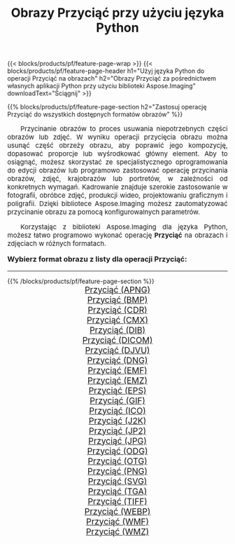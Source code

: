 ﻿---
title: Obrazy Przyciąć przy użyciu języka Python 
weight: 3920
url: /pl/python-net/crop/ 
lang: pl
langdirlevel: 2
locales: zh-hans,ja,it,ru,de,es,fr,nl,id,lt,pl,pt,vi,tr,ko,zh-hant,ar,hi,th,sv,cs,uk,he
description: Stosowanie biblioteki Aspose.Imaging do obrazów i zdjęć Przyciąć przy użyciu własnych aplikacji Python i interfejsów API serwera.
---

{{< blocks/products/pf/feature-page-wrap >}}
{{< blocks/products/pf/feature-page-header h1="Użyj języka Python do operacji Przyciąć na obrazach" h2="Obrazy Przyciąć za pośrednictwem własnych aplikacji Python przy użyciu biblioteki Aspose.Imaging" downloadText="Ściągnij" >}}


{{% blocks/products/pf/feature-page-section  h2="Zastosuj operację Przyciąć do wszystkich dostępnych formatów obrazów" %}}
<p align="justify" style="text-indent:2em;font-size:15px;">
Przycinanie obrazów to proces usuwania niepotrzebnych części obrazów lub zdjęć. W wyniku operacji przycięcia obrazu można usunąć część obrzeży obrazu, aby poprawić jego kompozycję, dopasować proporcje lub wyśrodkować główny element. Aby to osiągnąć, możesz skorzystać ze specjalistycznego oprogramowania do edycji obrazów lub programowo zastosować operację przycinania obrazów, zdjęć, krajobrazów lub portretów, w zależności od konkretnych wymagań. Kadrowanie znajduje szerokie zastosowanie w fotografii, obróbce zdjęć, produkcji wideo, projektowaniu graficznym i poligrafii. Dzięki bibliotece Aspose.Imaging możesz zautomatyzować przycinanie obrazu za pomocą konfigurowalnych parametrów.
</p>
<p align="justify" style="text-indent:2em;font-size:15px;">
Korzystając z biblioteki Aspose.Imaging dla języka Python, możesz łatwo programowo wykonać operację <b>Przyciąć</b> na obrazach i zdjęciach w różnych formatach.
</p>
<h3 style="margin-top:16px;">
Wybierz format obrazu z listy dla operacji Przyciąć:
</h3>
<hr/>
{{% /blocks/products/pf/feature-page-section %}}
<div class="container-fluid productfamilypage bg-gray">
    <div class="convertypes bg-gray agp-content section">
        <div class="container">
		<div class="row other-converters" style="gap: 10px;font-size: 19px;text-align:center;">
		    <div class='col-md-3 other-converter remove-lp remove-rp'><a href="/imaging/pl/python-net/crop/apng/" style="padding:15px;">Przyciąć (APNG)</a></div><div class='col-md-3 other-converter remove-lp remove-rp'><a href="/imaging/pl/python-net/crop/bmp/" style="padding:15px;">Przyciąć (BMP)</a></div><div class='col-md-3 other-converter remove-lp remove-rp'><a href="/imaging/pl/python-net/crop/cdr/" style="padding:15px;">Przyciąć (CDR)</a></div><div class='col-md-3 other-converter remove-lp remove-rp'><a href="/imaging/pl/python-net/crop/cmx/" style="padding:15px;">Przyciąć (CMX)</a></div><div class='col-md-3 other-converter remove-lp remove-rp'><a href="/imaging/pl/python-net/crop/dib/" style="padding:15px;">Przyciąć (DIB)</a></div><div class='col-md-3 other-converter remove-lp remove-rp'><a href="/imaging/pl/python-net/crop/dicom/" style="padding:15px;">Przyciąć (DICOM)</a></div><div class='col-md-3 other-converter remove-lp remove-rp'><a href="/imaging/pl/python-net/crop/djvu/" style="padding:15px;">Przyciąć (DJVU)</a></div><div class='col-md-3 other-converter remove-lp remove-rp'><a href="/imaging/pl/python-net/crop/dng/" style="padding:15px;">Przyciąć (DNG)</a></div><div class='col-md-3 other-converter remove-lp remove-rp'><a href="/imaging/pl/python-net/crop/emf/" style="padding:15px;">Przyciąć (EMF)</a></div><div class='col-md-3 other-converter remove-lp remove-rp'><a href="/imaging/pl/python-net/crop/emz/" style="padding:15px;">Przyciąć (EMZ)</a></div><div class='col-md-3 other-converter remove-lp remove-rp'><a href="/imaging/pl/python-net/crop/eps/" style="padding:15px;">Przyciąć (EPS)</a></div><div class='col-md-3 other-converter remove-lp remove-rp'><a href="/imaging/pl/python-net/crop/gif/" style="padding:15px;">Przyciąć (GIF)</a></div><div class='col-md-3 other-converter remove-lp remove-rp'><a href="/imaging/pl/python-net/crop/ico/" style="padding:15px;">Przyciąć (ICO)</a></div><div class='col-md-3 other-converter remove-lp remove-rp'><a href="/imaging/pl/python-net/crop/j2k/" style="padding:15px;">Przyciąć (J2K)</a></div><div class='col-md-3 other-converter remove-lp remove-rp'><a href="/imaging/pl/python-net/crop/jp2/" style="padding:15px;">Przyciąć (JP2)</a></div><div class='col-md-3 other-converter remove-lp remove-rp'><a href="/imaging/pl/python-net/crop/jpg/" style="padding:15px;">Przyciąć (JPG)</a></div><div class='col-md-3 other-converter remove-lp remove-rp'><a href="/imaging/pl/python-net/crop/odg/" style="padding:15px;">Przyciąć (ODG)</a></div><div class='col-md-3 other-converter remove-lp remove-rp'><a href="/imaging/pl/python-net/crop/otg/" style="padding:15px;">Przyciąć (OTG)</a></div><div class='col-md-3 other-converter remove-lp remove-rp'><a href="/imaging/pl/python-net/crop/png/" style="padding:15px;">Przyciąć (PNG)</a></div><div class='col-md-3 other-converter remove-lp remove-rp'><a href="/imaging/pl/python-net/crop/svg/" style="padding:15px;">Przyciąć (SVG)</a></div><div class='col-md-3 other-converter remove-lp remove-rp'><a href="/imaging/pl/python-net/crop/tga/" style="padding:15px;">Przyciąć (TGA)</a></div><div class='col-md-3 other-converter remove-lp remove-rp'><a href="/imaging/pl/python-net/crop/tiff/" style="padding:15px;">Przyciąć (TIFF)</a></div><div class='col-md-3 other-converter remove-lp remove-rp'><a href="/imaging/pl/python-net/crop/webp/" style="padding:15px;">Przyciąć (WEBP)</a></div><div class='col-md-3 other-converter remove-lp remove-rp'><a href="/imaging/pl/python-net/crop/wmf/" style="padding:15px;">Przyciąć (WMF)</a></div><div class='col-md-3 other-converter remove-lp remove-rp'><a href="/imaging/pl/python-net/crop/wmz/" style="padding:15px;">Przyciąć (WMZ)</a></div>
                </div>
        </div>
    </div>
</div>
<br/>
